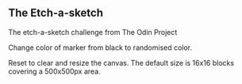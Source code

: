 ## The Etch-a-sketch

The etch-a-sketch challenge from The Odin Project

Change color of marker from black to randomised color.

Reset to clear and resize the canvas. The default size
is 16x16 blocks covering a 500x500px area. 
